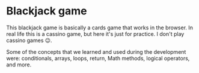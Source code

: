 # Blackjack game

This blackjack game is basically a cards game that works in the browser. In real life this is a cassino game, but here it's just for practice. I don't play cassino games 😉.

Some of the concepts that we learned and used during the development were: conditionals, arrays, loops, return, Math methods, logical operators, and more.